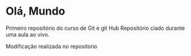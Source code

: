 # Olá, Mundo
 Primeiro repositório do curso de Git e git Hub
 Repositório ciado durante uma aula ao vivo.
 
 Modificação realizada no repositorio 

